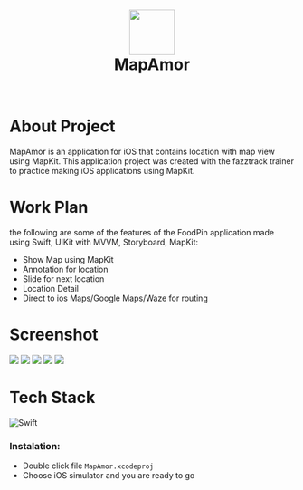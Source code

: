 <div align="center">
      <h1> <img src="https://res.cloudinary.com/dhs3ddasg/image/upload/v1667723338/Github/MapAmor/MapAmor_kbdyg1.png" width="80px"><br/>MapAmor</h1>
     </div>
<p align="center"> <a href="https://aldybuana.showwcase.com" target="_blank"><img alt="" src="https://img.shields.io/badge/Website-EA4C89?style=normal&logo=dribbble&logoColor=white" style="vertical-align:center" /></a> <a href="https://twitter.com/afrialdyasyurab" target="_blank"><img alt="" src="https://img.shields.io/badge/Twitter-1DA1F2?style=normal&logo=twitter&logoColor=white" style="vertical-align:center" /></a> <a href="https://www.linkedin.com/in/afrialdyasyurab/" target="_blank"><img alt="" src="https://img.shields.io/badge/LinkedIn-0077B5?style=normal&logo=linkedin&logoColor=white" style="vertical-align:center" /></a> </p>

# About Project

MapAmor is an application for iOS that contains location with map view using MapKit. This application project was created with the fazztrack trainer to practice making iOS applications using MapKit.

# Work Plan

the following are some of the features of the FoodPin application made using Swift, UIKit with MVVM, Storyboard, MapKit:
 
- Show Map using MapKit
- Annotation for location
- Slide for next location
- Location Detail
- Direct to ios Maps/Google Maps/Waze for routing

# Screenshot

 <img src="https://res.cloudinary.com/dhs3ddasg/image/upload/v1667723280/Github/MapAmor/MapAmor1_mfcwpp.png">
 <img src="https://res.cloudinary.com/dhs3ddasg/image/upload/v1667723279/Github/MapAmor/MapAmor2_hdkzyd.png">
 <img src="https://res.cloudinary.com/dhs3ddasg/image/upload/v1667723279/Github/MapAmor/MapAmor3_gpbuny.png">
 <img src="https://res.cloudinary.com/dhs3ddasg/image/upload/v1667723279/Github/MapAmor/MapAmor4_nxgvdl.png">
 <img src="https://res.cloudinary.com/dhs3ddasg/image/upload/v1667723740/Github/MapAmor/MapAmor5_cpreca.png">

# Tech Stack

![Swift](https://img.shields.io/badge/swift-F54A2A?style=for-the-badge&logo=swift&logoColor=white)

### Instalation:

- Double click file `MapAmor.xcodeproj`
- Choose iOS simulator and you are ready to go

<!-- </> with 💛 by readMD (https://readmd.itsvg.in) -->

